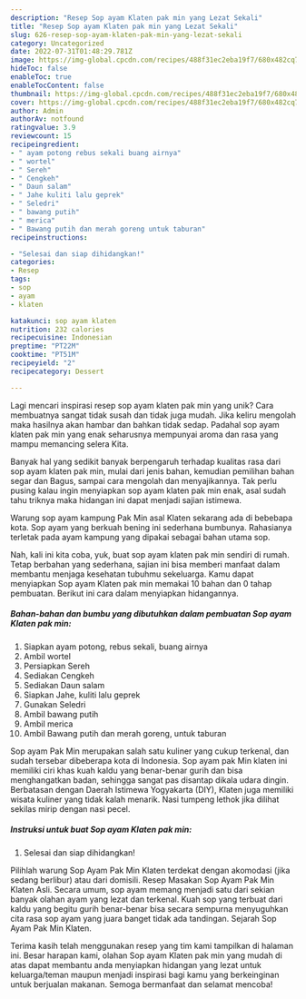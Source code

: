 ```yaml
---
description: "Resep Sop ayam Klaten pak min yang Lezat Sekali"
title: "Resep Sop ayam Klaten pak min yang Lezat Sekali"
slug: 626-resep-sop-ayam-klaten-pak-min-yang-lezat-sekali
category: Uncategorized
date: 2022-07-31T01:48:29.781Z
image: https://img-global.cpcdn.com/recipes/488f31ec2eba19f7/680x482cq70/sop-ayam-klaten-pak-min-foto-resep-utama.jpg
hideToc: false
enableToc: true
enableTocContent: false
thumbnail: https://img-global.cpcdn.com/recipes/488f31ec2eba19f7/680x482cq70/sop-ayam-klaten-pak-min-foto-resep-utama.jpg
cover: https://img-global.cpcdn.com/recipes/488f31ec2eba19f7/680x482cq70/sop-ayam-klaten-pak-min-foto-resep-utama.jpg
author: Admin
authorAv: notfound
ratingvalue: 3.9
reviewcount: 15
recipeingredient:
- " ayam potong rebus sekali buang airnya"
- " wortel"
- " Sereh"
- " Cengkeh"
- " Daun salam"
- " Jahe kuliti lalu geprek"
- " Seledri"
- " bawang putih"
- " merica"
- " Bawang putih dan merah goreng untuk taburan"
recipeinstructions:

- "Selesai dan siap dihidangkan!"
categories:
- Resep
tags:
- sop
- ayam
- klaten

katakunci: sop ayam klaten 
nutrition: 232 calories
recipecuisine: Indonesian
preptime: "PT22M"
cooktime: "PT51M"
recipeyield: "2"
recipecategory: Dessert

---
```





Lagi mencari inspirasi resep sop ayam klaten pak min yang unik? Cara membuatnya sangat tidak susah dan tidak juga mudah. Jika keliru mengolah maka hasilnya akan hambar dan bahkan tidak sedap. Padahal sop ayam klaten pak min yang enak seharusnya mempunyai aroma dan rasa yang mampu memancing selera Kita.





Banyak hal yang sedikit banyak berpengaruh terhadap kualitas rasa dari sop ayam klaten pak min, mulai dari jenis bahan, kemudian pemilihan bahan segar dan Bagus, sampai cara mengolah dan menyajikannya. Tak perlu pusing kalau ingin menyiapkan sop ayam klaten pak min enak,      asal sudah tahu triknya maka hidangan ini dapat menjadi sajian istimewa.














Warung sop ayam kampung Pak Min asal Klaten sekarang ada di bebebapa kota. Sop ayam yang berkuah bening ini sederhana bumbunya. Rahasianya terletak pada ayam kampung yang dipakai sebagai bahan utama sop.






Nah, kali ini kita coba, yuk, buat sop ayam klaten pak min sendiri di rumah. Tetap berbahan yang sederhana, sajian ini bisa memberi manfaat dalam membantu menjaga kesehatan tubuhmu sekeluarga. Kamu dapat menyiapkan Sop ayam Klaten pak min memakai 10 bahan dan 0 tahap pembuatan. Berikut ini cara dalam menyiapkan hidangannya.

<!--inarticleads1-->

##### Bahan-bahan dan bumbu yang dibutuhkan dalam pembuatan Sop ayam Klaten pak min:

1. Siapkan  ayam potong, rebus sekali, buang airnya
1. Ambil  wortel
1. Persiapkan  Sereh
1. Sediakan  Cengkeh
1. Sediakan  Daun salam
1. Siapkan  Jahe, kuliti lalu geprek
1. Gunakan  Seledri
1. Ambil  bawang putih
1. Ambil  merica
1. Ambil  Bawang putih dan merah goreng, untuk taburan


Sop ayam Pak Min merupakan salah satu kuliner yang cukup terkenal, dan sudah tersebar dibeberapa kota di Indonesia. Sop ayam pak Min klaten ini memiliki ciri khas kuah kaldu yang benar-benar gurih dan bisa menghangatkan badan, sehingga sangat pas disantap dikala udara dingin. Berbatasan dengan Daerah Istimewa Yogyakarta (DIY), Klaten juga memiliki wisata kuliner yang tidak kalah menarik. Nasi tumpeng lethok jika dilihat sekilas mirip dengan nasi pecel. 

<!--inarticleads2-->

##### Instruksi untuk buat Sop ayam Klaten pak min:


1. Selesai dan siap dihidangkan!

Pilihlah warung Sop Ayam Pak Min Klaten terdekat dengan akomodasi (jika sedang berlibur) atau dari domisili. Resep Masakan Sop Ayam Pak Min Klaten Asli. Secara umum, sop ayam memang menjadi satu dari sekian banyak olahan ayam yang lezat dan terkenal. Kuah sop yang terbuat dari kaldu yang begitu gurih benar-benar bisa secara sempurna menyuguhkan cita rasa sop ayam yang juara banget tidak ada tandingan. Sejarah Sop Ayam Pak Min Klaten. 

Terima kasih telah menggunakan resep yang tim kami tampilkan di halaman ini. Besar harapan kami, olahan Sop ayam Klaten pak min yang mudah di atas dapat membantu anda menyiapkan hidangan yang lezat untuk keluarga/teman maupun menjadi inspirasi bagi kamu yang berkeinginan untuk berjualan makanan. Semoga bermanfaat dan selamat mencoba!
